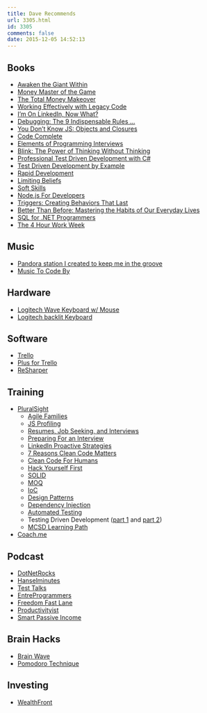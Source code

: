 ```yaml
---
title: Dave Recommends
url: 3305.html
id: 3305
comments: false
date: 2015-12-05 14:52:13
---
```


Books
-----

*   [Awaken the Giant Within](/awakenTheGiant)
*   [Money Master of the Game](/moneyMasterOfTheGame)
*   [The Total Money Makeover](/totalMoneyMakeover)
*   [Working Effectively with Legacy Code](/qayn)
*   [I’m On LinkedIn, Now What?](/ImOnLinkedInNowWhat)
*   [Debugging: The 9 Indispensable Rules …](/debugging9)
*   [You Don’t Know JS: Objects and Closures](/youDontKnowJsObjectsAndClosures)
*   [Code Complete](/codecomplete)
*   [Elements of Programming Interviews](/elementsOfProgrammingInterview)
*   [Blink: The Power of Thinking Without Thinking](/blink)
*   [Professional Test Driven Development with C#](/professionalTestDrivenDevelopmentWithCSharp)
*   [Test Driven Development by Example](/testDrivenDevelopmentByExample)
*   [Rapid Development](/rapidDevelopment)
*   [Limiting Beliefs](/limitingBeliefs)
*   [Soft Skills](/softSkills)
*   [Node.js For Developers](/nodeJsForNetDevelopers)
*   [Triggers: Creating Behaviors That Last](/triggers)
*   [Better Than Before: Mastering the Habits of Our Everyday Lives](/betterThanBefore)
*   [SQL for .NET Programmers](/SqlForNetProgrammers)
*   [The 4 Hour Work Week](/the4HourWorkWeek)

Music
-----

*   [Pandora station I created to keep me in the groove](//www.pandora.com/station/2290726485490415561)
*   [Music To Code By](//mtcb.pwop.com/)

Hardware
--------

*   [Logitech Wave Keyboard w/ Mouse](/logitechWave)
*   [Logitech backlit Keyboard](/backlitKeyboard)

Software
--------

*   [Trello](/trello)
*   [Plus for Trello](/plusForTrello)
*   [ReSharper](/resharper)

Training
--------

*   [PluralSight](/pluralsight)
    *   [Agile Families](/agileFamilies)
    *   [JS Profiling](/pluralsightJSProfiling)
    *   [Resumes, Job Seeking, and Interviews](/resumesJobSeekingAndInterviews)
    *   [Preparing For an Interview](/preparingForAnInterview)
    *   [LinkedIn Proactive Strategies](/LinkedInProactiveStrategies)
    *   [7 Reasons Clean Code Matters](/7reasonsCleanCodeMatters)
    *   [Clean Code For Humans](/cleanCodeForHumans)
    *   [Hack Yourself First](/pluralsightHackYourself)
    *   [SOLID](/pluralsightSOLID)
    *   [MOQ](/pluralsightMOQ)
    *   [IoC](/pluralsightIoC)
    *   [Design Patterns](/pluralsightDesignPatterns)
    *   [Dependency Injection](/pluralsightDI)
    *   [Automated Testing](/pluralsightAutomatedTesting)
    *   Testing Driven Development ([part 1](/pluralsightTDD1) and [part 2](/pluralsightTDD2))
    *   [MCSD Learning Path](/pluralsightMCSDpath)
*   [Coach.me](/coachme)

Podcast
-------

*   [DotNetRocks](//dotnetrocks.com/)
*   [Hanselminutes](//hanselminutes.com/)
*   [Test Talks](//joecolantonio.com/testtalks/)
*   [EntreProgrammers](//entreprogrammers.com/)
*   [Freedom Fast Lane](//freedomfastlane.com/podcasts/)
*   [Productivityist](//productivityist.com/categories/blog/)
*   [Smart Passive Income](//www.smartpassiveincome.com/categories/podcast/)

Brain Hacks
-----------

*   [Brain Wave](/brainwave)
*   [Pomodoro Technique](/pomodoro)

Investing
---------

*   [WealthFront](/wealthFront)
